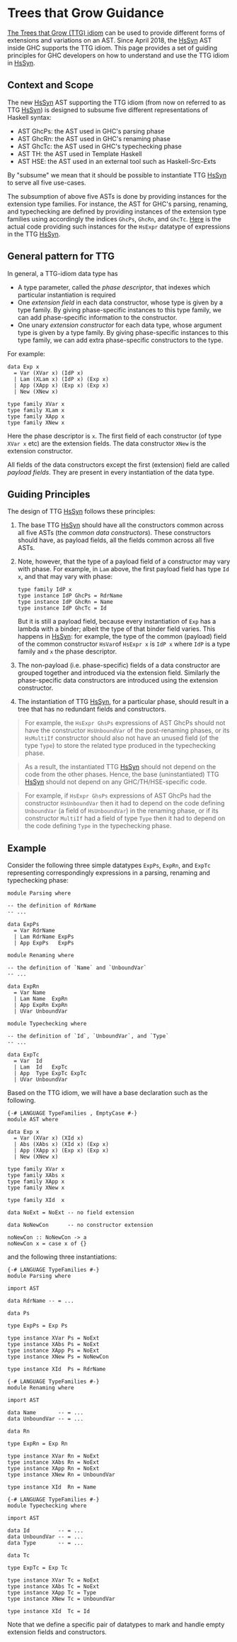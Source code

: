 # Trees that Grow Guidance

[The Trees that Grow (TTG) idiom](http://www.jucs.org/jucs_23_1/trees_that_grow/jucs_23_01_0042_0062_najd.pdf) can be used to provide different forms of extensions and variations on an AST. Since April 2018, the [HsSyn](implementing-trees-that-grow/hs-syn) AST inside GHC supports the TTG idiom. This page provides a set of guiding principles for GHC developers on how to understand and use the TTG idiom in [HsSyn](implementing-trees-that-grow/hs-syn).

## Context and Scope


The new [HsSyn](implementing-trees-that-grow/hs-syn) AST supporting the TTG idiom (from now on referred to as TTG [HsSyn](implementing-trees-that-grow/hs-syn)) is designed to subsume five different representations of Haskell syntax:

- AST GhcPs: the AST used in GHC's parsing phase
- AST GhcRn: the AST used in GHC's renaming phase
- AST GhcTc: the AST used in GHC's typechecking phase
- AST TH:    the AST used in Template Haskell
- AST HSE:   the AST used in an external tool such as Haskell-Src-Exts


By "subsume" we mean that it should be possible to instantiate TTG [HsSyn](implementing-trees-that-grow/hs-syn) to serve all five use-cases.


The subsumption of above five ASTs is done by providing instances for the extension type families.
For instance, the AST for GHC's parsing, renaming, and typechecking are defined by providing instances of the extension type families using accordingly the indices `GhcPs`, `GhcRn`, and `GhcTc`.
[Here](https://github.com/ghc/ghc/blob/master/compiler/hsSyn/HsExpr.hs#L737-L835) is the actual code providing such instances for the `HsExpr` datatype of expressions in the TTG [HsSyn](implementing-trees-that-grow/hs-syn).

## General pattern for TTG


In general, a TTG-idiom data type has

- A type parameter, called the *phase descriptor*, that indexes which particular instantiation is required
- One *extension field* in each data constructor, whose type is given by a type family.  By giving phase-specific instances to this type family, we can add phase-specific information to the constructor.
- One unary *extension constructor* for each data type, whose argument type is given by a type family. By giving phase-specific instances to this type family, we can add extra phase-specific constructors to the type.


For example:


```
data Exp x
  = Var (XVar x) (IdP x)
  | Lam (XLam x) (IdP x) (Exp x)
  | App (XApp x) (Exp x) (Exp x)
  | New (XNew x)

type family XVar x
type family XLam x
type family XApp x
type family XNew x
```


Here the phase descriptor is `x`.  The first field of each constructor (of type `XVar x` etc) are the extension fields.  The data constructor `XNew` is the extension constructor.


All fields of the data constructors except the first (extension) field are called *payload fields*.  They are present in every instantiation of the data type.

## Guiding Principles


The design of TTG [HsSyn](implementing-trees-that-grow/hs-syn) follows these principles:

1. The base TTG [HsSyn](implementing-trees-that-grow/hs-syn) should have all the constructors common across all five ASTs (the *common data constructors*). These constructors should have, as payload fields, all the fields common across all five ASTs.

1. Note, however, that the type of a payload field of a constructor may vary with phase.  For example, in `Lam` above, the first payload field has type `Id x`, and that may vary with phase:
   ```
   type family IdP x
   type instance IdP GhcPs = RdrName
   type instance IdP GhcRn = Name
   type instance IdP GhcTc = Id
   ```
   But it is still a payload field, because every instantiation of `Exp` has a lambda with a binder; albeit the type of that binder field varies.  This happens in [HsSyn](implementing-trees-that-grow/hs-syn): for example, the type of the common (payload) field of the common constructor `HsVar`of `HsExpr x` is `IdP x` where `IdP` is a type family and `x` the phase descriptor.

1. The non-payload (i.e. phase-specific) fields of a data constructor are grouped together and introduced via the extension field.  Similarly the phase-specific data constructors are introduced using the extension constructor.

1. The instantiation of TTG [HsSyn](implementing-trees-that-grow/hs-syn), for a particular phase, should result in a tree that has no redundant fields and constructors.

>
>
> For example, the `HsExpr GhsPs` expressions of AST GhcPs should not have the constructor `HsUnboundVar` of the post-renaming phases, or its `HsMultiIf` constructor should also not have an unused field (of the type `Type`) to store the related type produced in the typechecking phase.
>
>

>
>
> As a result, the instantiated TTG [HsSyn](implementing-trees-that-grow/hs-syn) should not depend on the code from the other phases. Hence, the base (uninstantiated) TTG [HsSyn](implementing-trees-that-grow/hs-syn) should not depend on any GHC/TH/HSE-specific code.
>
>

>
>
> For example, if `HsExpr GhsPs` expressions of AST GhcPs had the constructor `HsUnboundVar` then it had to depend on the code defining `UnboundVar` (a field of `HsUnboundVar`) in the renaming phase, or if its constructor `MultiIf` had a field of type `Type` then it had to depend on the code defining `Type` in the typechecking phase.
>
>

## Example



Consider the following three simple datatypes `ExpPs`, `ExpRn`, and `ExpTc` representing correspondingly expressions in a parsing, renaming and typechecking phase:


```
module Parsing where

-- the definition of RdrName
-- ...

data ExpPs
  = Var RdrName
  | Lam RdrName ExpPs
  | App ExpPs   ExpPs
```

```
module Renaming where

-- the definition of `Name` and `UnboundVar`
-- ...

data ExpRn
  = Var Name
  | Lam Name  ExpRn
  | App ExpRn ExpRn
  | UVar UnboundVar
```

```
module Typechecking where

-- the definition of `Id`, `UnboundVar`, and `Type`
-- ...

data ExpTc
  = Var  Id
  | Lam  Id   ExpTc
  | App  Type ExpTc ExpTc
  | UVar UnboundVar
```


Based on the TTG idiom, we will have a base declaration such as the following.


```
{-# LANGUAGE TypeFamilies , EmptyCase #-}
module AST where

data Exp x
  = Var (XVar x) (XId x)
  | Abs (XAbs x) (XId x) (Exp x)
  | App (XApp x) (Exp x) (Exp x)
  | New (XNew x)

type family XVar x
type family XAbs x
type family XApp x
type family XNew x

type family XId  x

data NoExt = NoExt -- no field extension

data NoNewCon      -- no constructor extension

noNewCon :: NoNewCon -> a
noNewCon x = case x of {}
```


and the following three instantiations:


```
{-# LANGUAGE TypeFamilies #-}
module Parsing where

import AST

data RdrName -- = ...

data Ps

type ExpPs = Exp Ps

type instance XVar Ps = NoExt
type instance XAbs Ps = NoExt
type instance XApp Ps = NoExt
type instance XNew Ps = NoNewCon

type instance XId  Ps = RdrName
```

```
{-# LANGUAGE TypeFamilies #-}
module Renaming where

import AST

data Name       -- = ...
data UnboundVar -- = ...

data Rn

type ExpRn = Exp Rn

type instance XVar Rn = NoExt
type instance XAbs Rn = NoExt
type instance XApp Rn = NoExt
type instance XNew Rn = UnboundVar

type instance XId  Rn = Name
```

```
{-# LANGUAGE TypeFamilies #-}
module Typechecking where

import AST

data Id         -- = ...
data UnboundVar -- = ...
data Type       -- = ...

data Tc

type ExpTc = Exp Tc

type instance XVar Tc = NoExt
type instance XAbs Tc = NoExt
type instance XApp Tc = Type
type instance XNew Tc = UnboundVar

type instance XId  Tc = Id
```


Note that we define a specific pair of datatypes to mark and handle empty extension fields and constructors.
